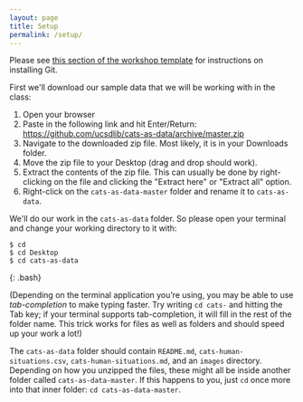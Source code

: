 ```yaml
---
layout: page
title: Setup
permalink: /setup/
---
```


Please see [this section of the workshop template][workshop-setup]
for instructions on installing Git.

First we'll download our sample data that we will be working with in the class:

1. Open your browser
2. Paste in the following link and hit Enter/Return: <https://github.com/ucsdlib/cats-as-data/archive/master.zip>
3. Navigate to the downloaded zip file. Most likely, it is in your Downloads folder.
4. Move the zip file to your Desktop (drag and drop should work).
5. Extract the contents of the zip file. This can usually be done by right-clicking on the file and clicking the "Extract
   here" or "Extract all" option.
6. Right-click on the `cats-as-data-master` folder and rename it to `cats-as-data`.

We'll do our work in the `cats-as-data` folder. So please open your terminal and change your working directory to it with:

~~~
$ cd
$ cd Desktop
$ cd cats-as-data
~~~
{: .bash}

(Depending on the terminal application you’re using, you may be able to use
_tab-completion_ to make typing faster.  Try writing `cd cats-` and hitting the
Tab key; if your terminal supports tab-completion, it will fill in the rest of
the folder name.  This trick works for files as well as folders and should speed
up your work a lot!)

The `cats-as-data` folder should contain `README.md`,
`cats-human-situations.csv`, `cats-human-situations.md`, and an `images`
directory.  Depending on how you unzipped the files, these might all be inside
another folder called `cats-as-data-master`.  If this happens to you, just `cd`
once more into that inner folder: `cd cats-as-data-master`.

[workshop-setup]: https://swcarpentry.github.io/workshop-template/#git
